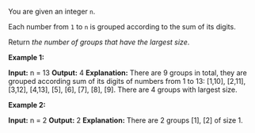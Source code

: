 You are given an integer  `n`.

Each number from  `1`  to  `n`  is grouped according to the sum of its digits.

Return  _the number of groups that have the largest size_.

**Example 1:**

**Input:** n = 13
**Output:** 4
**Explanation:** There are 9 groups in total, they are grouped according sum of its digits of numbers from 1 to 13:
[1,10], [2,11], [3,12], [4,13], [5], [6], [7], [8], [9].
There are 4 groups with largest size.

**Example 2:**

**Input:** n = 2
**Output:** 2
**Explanation:** There are 2 groups [1], [2] of size 1.
